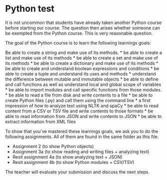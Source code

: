 # Python test
It is not uncommon that students have already taken another Python course
before starting our course. The question then arises whether someone can be exempted from the Python course.
This is very reasonable question.

The goal of the Python course is to learn the following learnings goals:

Be able to create a string and make use of its methods.
	* be able to create a list and make use of its methods
	* be able to create a set and make use of its methods
	* be able to create a dictionary and make use of its methods
	* be able to create and understand boolean expressions and conditions
	* be able to create a tuple and understand its uses and methods
	* understand the difference between mutable and immutable objects
	* be able to define and call functions as well as understand local and global scope of variables
	* be able to import modules and call specific functions from those modules.
	* be able to read a file from disk and write contents to a file
	* be able to create Python files (.py) and call them using the command line
	* a first impression of how to analyze text using NLTK and spaCy
	* be able to read content from a CSV or TSV file and write contents to those formats
	* be able to read information from JSON and write contents to JSON
	* be able to extract information from XML files

To show that you've mastered these learnings goals, we ask you to do the following assignments.
All of them are found in the same folder as this file.
- Assignment 2 (to show Python objects)
- Assignment 3a (to show reading and writing files + analyzing text)
- Resit assignment 4a (to show analyzing text + JSON)
- Resit assignment 4b (to show Python modules + CSV/TSV)

The teacher will evaluate your submission and discuss the next steps.
